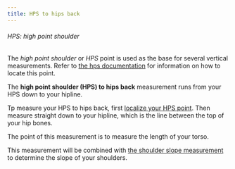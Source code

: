 ```yaml
---
title: HPS to hips back
---
```


<Note>

###### HPS: high point shoulder

The *high point shoulder* or *HPS* point is used as the base for several vertical measurements.
Refer to [the hps documentation](/docs/measurements/hps/) for information on how to locate this point.

</Note>

The **high point shoulder (HPS) to hips back** measurement runs from your HPS down to your hipline.

Tp measure your HPS to hips back, first [localize your HPS point](/docs/measurements/hps/). Then measure straight down to your hipline, which is the line between the top of your hip bones.

The point of this measurement is to measure the length of your torso.  

<Note>

This measurement will be combined with [the shoulder slope measurement](/docs/measurements/shoulderslope/) to determine the slope of your shoulders.

</Note>

